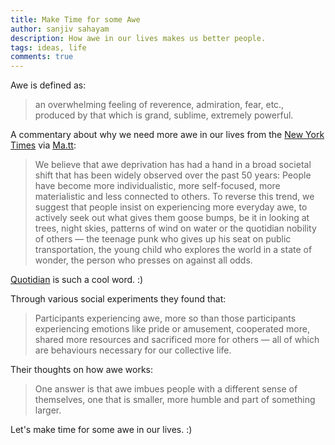 ```yaml
---
title: Make Time for some Awe
author: sanjiv sahayam
description: How awe in our lives makes us better people.
tags: ideas, life
comments: true
---
```


Awe is defined as:

> an overwhelming feeling of reverence, admiration, fear, etc., produced by that which is grand, sublime, extremely powerful.

A commentary about why we need more awe in our lives from the [New York Times](http://www.nytimes.com/2015/05/24/opinion/sunday/why-do-we-experience-awe.html) via [Ma.tt](http://ma.tt):

> We believe that awe deprivation has had a hand in a broad societal shift that has been widely observed over the past 50 years: People have become more individualistic, more self-focused, more materialistic and less connected to others. To reverse this trend, we suggest that people insist on experiencing more everyday awe, to actively seek out what gives them goose bumps, be it in looking at trees, night skies, patterns of wind on water or the quotidian nobility of others — the teenage punk who gives up his seat on public transportation, the young child who explores the world in a state of wonder, the person who presses on against all odds.

[Quotidian](http://dictionary.reference.com/browse/quotidian) is such a cool word. :)

Through various social experiments they found that:

> Participants experiencing awe, more so than those participants experiencing emotions like pride or amusement, cooperated more, shared more resources and sacrificed more for others — all of which are behaviours necessary for our collective life.

Their thoughts on how awe works:

> One answer is that awe imbues people with a different sense of themselves, one that is smaller, more humble and part of something larger.

Let's make time for some awe in our lives. :)